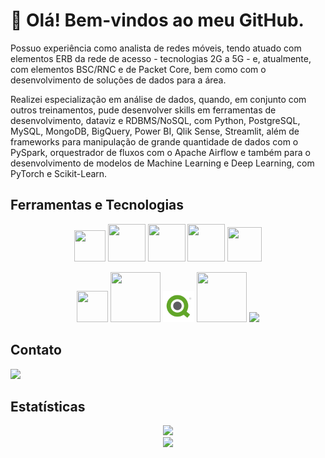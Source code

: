 # 👋 Olá! Bem-vindos ao meu GitHub.

Possuo experiência como analista de redes móveis, tendo atuado com elementos ERB da rede de acesso - tecnologias 2G a 5G - e, atualmente, com elementos BSC/RNC e de Packet Core, bem como com o desenvolvimento de soluções de dados para a área.

Realizei especialização em análise de dados, quando, em conjunto com outros treinamentos, pude desenvolver skills em ferramentas de desenvolvimento, dataviz e RDBMS/NoSQL, com Python, PostgreSQL, MySQL, MongoDB, BigQuery, Power BI, Qlik Sense, Streamlit, além de frameworks para manipulação de grande quantidade de dados com o PySpark, orquestrador de fluxos com o Apache Airflow e também para o desenvolvimento de modelos de Machine Learning e Deep Learning, com PyTorch e Scikit-Learn.

## Ferramentas e Tecnologias

<div align="center">
<img src="https://cdn.jsdelivr.net/gh/devicons/devicon@latest/icons/python/python-original-wordmark.svg" width="50" height="50"/> <img src="https://cdn.jsdelivr.net/gh/devicons/devicon@latest/icons/apachespark/apachespark-original-wordmark.svg" width="60" height="60"/> <img src="https://cdn.jsdelivr.net/gh/devicons/devicon@latest/icons/postgresql/postgresql-plain-wordmark.svg" width="60" height="60"/> <img src="https://cdn.jsdelivr.net/gh/devicons/devicon@latest/icons/mysql/mysql-original-wordmark.svg" width="60" height="60"/> <img src="https://cdn.jsdelivr.net/gh/devicons/devicon@latest/icons/mongodb/mongodb-original-wordmark.svg" width="55" height="55"/>

<img src="https://avatars.githubusercontent.com/u/42988494?s=200&v=4" width="50" height="50"/> <img src="https://cdn.jsdelivr.net/gh/devicons/devicon@latest/icons/streamlit/streamlit-original-wordmark.svg" width="80" height="80"/> <img src="https://github.com/jorgeplatero/qlik_sense_fundamental/blob/df95a04d352e385e90585f21ceca51855ca5e810/img/icone_qlik.png" width="50" height="50"/> <img src="https://cdn.jsdelivr.net/gh/devicons/devicon@latest/icons/git/git-original-wordmark.svg" width="80" height="80"/> <img src="https://cdn.jsdelivr.net/gh/devicons/devicon@latest/icons/apacheairflow/apacheairflow-original-wordmark.svg" height="80"/>

</div>

## Contato
<a href="https://www.linkedin.com/in/jorgeplatero" target="_blank"><img loading="lazy" src="https://img.shields.io/badge/-LinkedIn-%230077B5?style=for-the-badge&logo=linkedin&logoColor=white" target="_blank"></a>   

## Estatísticas

<div align="center">
  <a href="https://github.com/jorgeplatero">
  <div align="center">
  <img width="50%" src="https://github-readme-stats.vercel.app/api?username=jorgeplatero&show_icons=true&theme=tokyonight"/>
  </div>
  <div align="center">
  <img width="50%" src="https://github-readme-stats.vercel.app/api/top-langs/?username=jorgeplatero&layout=compact&theme=tokyonight"/>
  </div>
</div>
